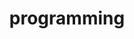 ---
layout: posts_by_category
categories: programming
title: programming
permalink: /category/programming
---